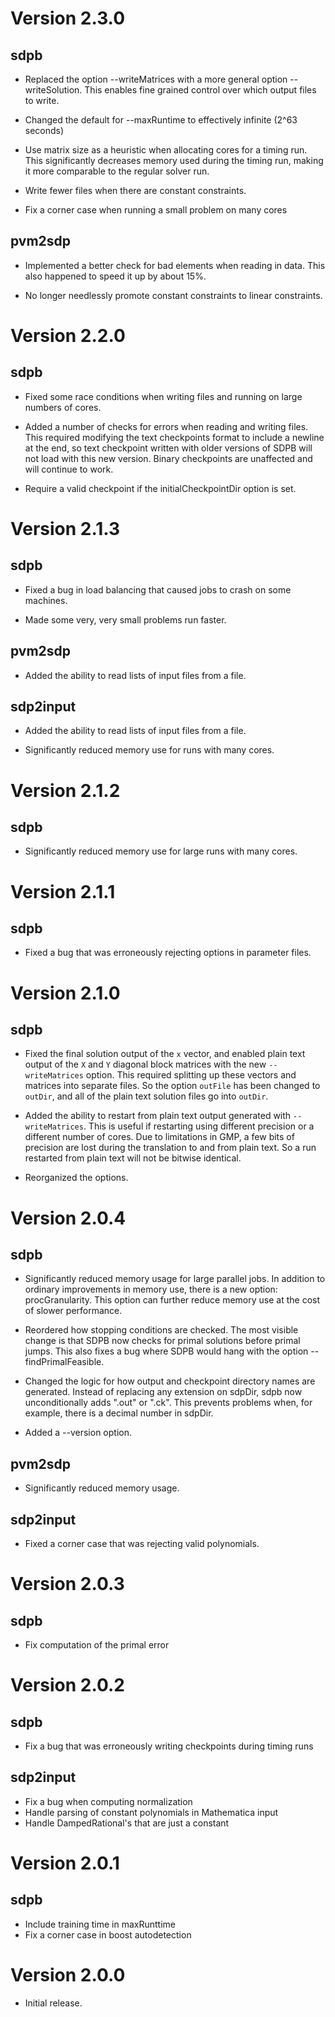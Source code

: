 # Version 2.3.0

## sdpb

- Replaced the option --writeMatrices with a more general option
  --writeSolution.  This enables fine grained control over which output
  files to write.

- Changed the default for --maxRuntime to effectively infinite (2^63
  seconds)

- Use matrix size as a heuristic when allocating cores for a timing
  run.  This significantly decreases memory used during the timing
  run, making it more comparable to the regular solver run.

- Write fewer files when there are constant constraints.

- Fix a corner case when running a small problem on many cores

## pvm2sdp

- Implemented a better check for bad elements when reading in data.
  This also happened to speed it up by about 15%.

- No longer needlessly promote constant constraints to linear
  constraints.

# Version 2.2.0

## sdpb

- Fixed some race conditions when writing files and running on large
  numbers of cores.

- Added a number of checks for errors when reading and writing files.
  This required modifying the text checkpoints format to include a
  newline at the end, so text checkpoint written with older versions
  of SDPB will not load with this new version.  Binary checkpoints are
  unaffected and will continue to work.

- Require a valid checkpoint if the initialCheckpointDir option is set.

# Version 2.1.3

## sdpb

- Fixed a bug in load balancing that caused jobs to crash on some
  machines.

- Made some very, very small problems run faster.

## pvm2sdp

- Added the ability to read lists of input files from a file.

## sdp2input

- Added the ability to read lists of input files from a file.

- Significantly reduced memory use for runs with many cores.

# Version 2.1.2

## sdpb

- Significantly reduced memory use for large runs with many cores.

# Version 2.1.1

## sdpb

- Fixed a bug that was erroneously rejecting options in parameter
  files.

# Version 2.1.0

## sdpb

- Fixed the final solution output of the `x` vector, and enabled plain
  text output of the `X` and `Y` diagonal block matrices with the new
  `--writeMatrices` option.  This required splitting up these vectors
  and matrices into separate files.  So the option `outFile` has been
  changed to `outDir`, and all of the plain text solution files go
  into `outDir`.
  
- Added the ability to restart from plain text output generated with
  `--writeMatrices`.  This is useful if restarting using different
  precision or a different number of cores.  Due to limitations in
  GMP, a few bits of precision are lost during the translation to and
  from plain text.  So a run restarted from plain text will not be
  bitwise identical.

- Reorganized the options.

# Version 2.0.4

## sdpb

- Significantly reduced memory usage for large parallel jobs.  In
  addition to ordinary improvements in memory use, there is a new
  option: procGranularity.  This option can further reduce memory use at
  the cost of slower performance.

- Reordered how stopping conditions are checked.  The most visible
  change is that SDPB now checks for primal solutions before primal
  jumps.  This also fixes a bug where SDPB would hang with the option
  --findPrimalFeasible.

- Changed the logic for how output and checkpoint directory names are
  generated.  Instead of replacing any extension on sdpDir, sdpb now
  unconditionally adds ".out" or ".ck".  This prevents problems when,
  for example, there is a decimal number in sdpDir.

- Added a --version option.

## pvm2sdp

- Significantly reduced memory usage.

## sdp2input

- Fixed a corner case that was rejecting valid polynomials.

# Version 2.0.3

## sdpb

- Fix computation of the primal error

# Version 2.0.2

## sdpb

- Fix a bug that was erroneously writing checkpoints during timing
  runs

## sdp2input

- Fix a bug when computing normalization
- Handle parsing of constant polynomials in Mathematica input
- Handle DampedRational's that are just a constant

# Version 2.0.1

## sdpb

- Include training time in maxRunttime
- Fix a corner case in boost autodetection

# Version 2.0.0

- Initial release.
